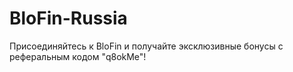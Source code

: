 # BloFin-Russia
Присоединяйтесь к BloFin и получайте эксклюзивные бонусы с реферальным кодом "q8okMe"!

